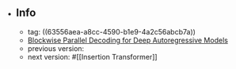 - ## Info
	- tag: ((63556aea-a8cc-4590-b1e9-4a2c56abcb7a))
	- [Blockwise Parallel Decoding for Deep Autoregressive Models](https://proceedings.neurips.cc/paper/2018/hash/c4127b9194fe8562c64dc0f5bf2c93bc-Abstract.html)
	- previous version:
	- next version: #[[Insertion Transformer]]